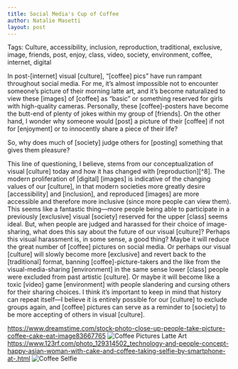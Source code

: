 ```yaml
---
title: Social Media's Cup of Coffee
author: Natalie Masetti
layout: post
---
```


Tags: Culture, accessibility, inclusion, reproduction, traditional, exclusive, image, friends, post, enjoy, class, video, society, environment, coffee, internet, digital

In post-[internet] visual [culture], “[coffee] pics” have run rampant throughout social media. For me, it’s almost impossible not to encounter someone’s picture of their morning latte art, and it’s become naturalized to view these [images] of [coffee] as “basic” or something reserved for girls with high-quality cameras. Personally, these [coffee]-posters have become the butt-end of plenty of jokes within my group of [friends]. On the other hand, I wonder why someone would [post] a picture of their [coffee] if not for [enjoyment] or to innocently share a piece of their life?

So, why does much of [society] judge others for [posting] something that gives them pleasure?

This line of questioning, I believe, stems from our conceptualization of visual [culture] today and how it has changed with [reproduction][^8]. The modern proliferation of [digital] [images] is indicative of the changing values of our [culture], in that modern societies more greatly desire [accessibility] and [inclusion], and reproduced [images] are more accessible and therefore more inclusive (since more people can view them). This seems like a fantastic thing―more people being able to participate in a previously [exclusive] visual [society] reserved for the upper [class] seems ideal. But, when people are judged and harassed for their choice of image-sharing, what does this say about the future of our visual [culture]? Perhaps this visual harassment is, in some sense, a good thing? Maybe it will reduce the great number of [coffee] pictures on social media. Or perhaps our visual [culture] will slowly become more [exclusive] and revert back to the [traditional] format, banning [coffee]-picture-takers and the like from the visual-media-sharing [environment] in the same sense lower [class] people were excluded from past artistic [culture]. Or maybe it will become like a toxic [video] game [environment] with people slandering and cursing others for their sharing choices. I think it’s important to keep in mind that history can repeat itself―I believe it is entirely possible for our [culture] to exclude groups again, and [coffee] pictures can serve as a reminder to [society] to be more accepting of others in visual [culture].

https://www.dreamstime.com/stock-photo-close-up-people-take-picture-coffee-cake-eat-image83667765
![Coffee Pictures Latte Art](https://thumbs.dreamstime.com/z/close-up-people-take-picture-coffee-cake-eat-83667765.jpg)
https://www.123rf.com/photo_129314502_technology-and-people-concept-happy-asian-woman-with-cake-and-coffee-taking-selfie-by-smartphone-at-.html
![Coffee Selfie](https://previews.123rf.com/images/dolgachov/dolgachov1909/dolgachov190900330/129314502-technology-and-people-concept-happy-asian-woman-with-cake-and-coffee-taking-selfie-by-smartphone-at-.jpg)
